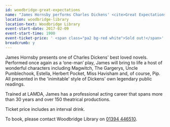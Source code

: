 ```yaml
---
id: woodbridge-great-expectations
name: "James Hornsby performs Charles Dickens' <cite>Great Expectations</cite>"
location: woodbridge-library
location-text: Woodbridge Library
event-start-date: 2017-02-09
event-start-time: 1900
event-ticket-price: ' <span class="pa2 bg-red white">Sold out!</span>'
breadcrumb: y
---
```


James Hornsby presents one of Charles Dickens' best loved novels. Performed once again as a ‘one-man’ play, James will bring to life a host of wonderful characters including Magwitch, The Gargerys, Uncle Pumblechook, Estella, Herbert Pocket, Miss Havisham and, of course, Pip. All presented in the 'inimitable' style of Dickens' own legendary public readings.

Trained at LAMDA, James has a professional acting career that spans more than 30 years and over 150 theatrical productions.

Ticket price includes an interval drink.  

To book, please contact Woodbridge Library on [01394 446510](tel:01394446510).
